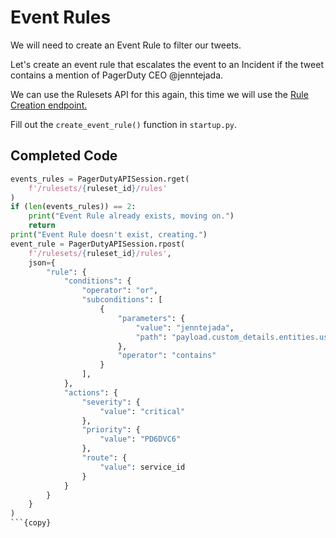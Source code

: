 # Event Rules

We will need to create an Event Rule to filter our tweets.

Let's create an event rule that escalates the event to an Incident if the tweet contains a mention of PagerDuty CEO @jenntejada.

We can use the Rulesets API for this again, this time we will use the [Rule Creation endpoint.](https://developer.pagerduty.com/api-reference/reference/REST/openapiv3.json/paths/~1rulesets~1%7Bid%7D~1rules/post)

Fill out the `create_event_rule()` function in `startup.py`.

## Completed Code

```python
events_rules = PagerDutyAPISession.rget(
    f'/rulesets/{ruleset_id}/rules'
)
if (len(events_rules)) == 2:
    print("Event Rule already exists, moving on.")
    return
print("Event Rule doesn't exist, creating.")
event_rule = PagerDutyAPISession.rpost(
    f'/rulesets/{ruleset_id}/rules',
    json={
        "rule": {
            "conditions": {
                "operator": "or",
                "subconditions": [
                    {
                        "parameters": {
                            "value": "jenntejada",
                            "path": "payload.custom_details.entities.user_mentions"
                        },
                        "operator": "contains"
                    }
                ],
            },
            "actions": {
                "severity": {
                    "value": "critical"
                },
                "priority": {
                    "value": "PD6DVC6"
                },
                "route": {
                    "value": service_id
                }
            }
        }
    }
)
```{copy}
